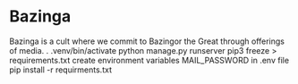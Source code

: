 # Bazinga
Bazinga is a cult where we commit to Bazingor the Great through offerings of media.
. .venv/bin/activate
python manage.py runserver
pip3 freeze > requirements.txt
create environment variables MAIL_PASSWORD in .env file
pip install -r requirments.txt